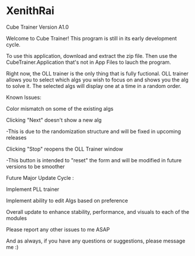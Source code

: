# XenithRai
Cube Trainer Version A1.0


Welcome to Cube Trainer! This program is still in its early development cycle.

To use this application, download and extract the zip file. 
Then use the CubeTrainer.Application that's not in App Files to lauch the program.

Right now, the OLL trainer is the only thing that is fully fuctional. 
OLL trainer allows you to select which algs you wish to focus on and shows you the alg to solve it. 
The selected algs will display one at a time in a random order.


Known Issues:

Color mismatch on some of the existing algs

Clicking "Next" doesn't show a new alg

  -This is due to the randomization structure and will be fixed in upcoming releases
  
Clicking "Stop" reopens the OLL Trainer window

  -This button is intended to "reset" the form and will be modified in future versions to be smoother



Future Major Update Cycle :

Implement PLL trainer

Implement ability to edit Algs based on preference

Overall update to enhance stability, performance, and visuals to each of the modules

Please report any other issues to me ASAP

And as always, if you have any questions or suggestions, please message me :)
